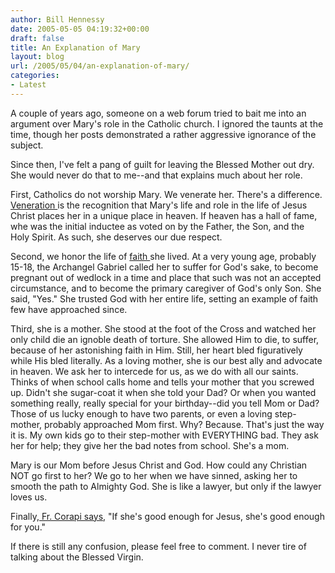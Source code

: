 ```yaml
---
author: Bill Hennessy
date: 2005-05-05 04:19:32+00:00
draft: false
title: An Explanation of Mary
layout: blog
url: /2005/05/04/an-explanation-of-mary/
categories:
- Latest
---
```


A couple of years ago, someone on a web forum tried to bait me into an argument over Mary's role in the Catholic church. I ignored the taunts at the time, though her posts demonstrated a rather aggressive ignorance of the subject.

Since then, I've felt a pang of guilt for leaving the Blessed Mother out dry. She would never do that to me--and that explains much about her role.

First, Catholics do not worship Mary. We venerate her. There's a difference. [Veneration ](https://www.catholic.com/library/Intercession_of_the_Saints.asp)is the recognition that Mary's life and role in the life of Jesus Christ places her in a unique place in heaven. If heaven has a hall of fame, whe was the initial inductee as voted on by the Father, the Son, and the Holy Spirit. As such, she deserves our due respect.

Second, we honor the life of [faith ](https://www.fathercorapi.com/articledet.aspx?articleID=1653799221)she lived. At a very young age, probably 15-18, the Archangel Gabriel called her to suffer for God's sake, to become pregnant out of wedlock in a time and place that such was not an accepted circumstance, and to become the primary caregiver of God's only Son. She said, "Yes." She trusted God with her entire life, setting an example of faith few have approached since.

Third, she is a mother. She stood at the foot of the Cross and watched her only child die an ignoble death of torture. She allowed Him to die, to suffer, because of her astonishing faith in Him. Still, her heart bled figuratively while His bled literally. As a loving mother, she is our best ally and advocate in heaven. We ask her to intercede for us, as we do with all our saints. Thinks of when school calls home and tells your mother that you screwed up. Didn't she sugar-coat it when she told your Dad? Or when you wanted something really, really special for your birthday--did you tell Mom or Dad? Those of us lucky enough to have two parents, or even a loving step-mother, probably approached Mom first. Why? Because. That's just the way it is. My own kids go to their step-mother with EVERYTHING bad. They ask her for help; they give her the bad notes from school. She's a mom.

Mary is our Mom before Jesus Christ and God. How could any Christian NOT go first to her? We go to her when we have sinned, asking her to smooth the path to Almighty God. She is like a lawyer, but only if the lawyer loves us.

Finally,[ Fr. Corapi says](https://www.fathercorapi.com/), "If she's good enough for Jesus, she's good enough for you."

If there is still any confusion, please feel free to comment. I never tire of talking about the Blessed Virgin.
